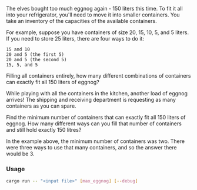 The elves bought too much eggnog again - 150 liters this time. To fit it all into your refrigerator, you'll need to move it into smaller containers. You take an inventory of the capacities of the available containers.

For example, suppose you have containers of size 20, 15, 10, 5, and 5 liters. If you need to store 25 liters, there are four ways to do it:

    15 and 10
    20 and 5 (the first 5)
    20 and 5 (the second 5)
    15, 5, and 5

Filling all containers entirely, how many different combinations of containers can exactly fit all 150 liters of eggnog?

While playing with all the containers in the kitchen, another load of eggnog arrives! The shipping and receiving department is requesting as many containers as you can spare.

Find the minimum number of containers that can exactly fit all 150 liters of eggnog. How many different ways can you fill that number of containers and still hold exactly 150 litres?

In the example above, the minimum number of containers was two. There were three ways to use that many containers, and so the answer there would be 3.

### Usage
```bash
cargo run -- "<input file>" [max_eggnog] [--debug]
```